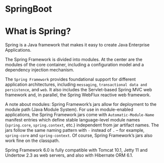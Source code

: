# SpringBoot

# What is Spring?
Spring is a Java framework that makes it easy to create Java Enterprise Applications.

The Spring Framework is divided into modules. At the center are the modules of the core container, including a configuration model and a dependency injection mechanism.

The `Spring Framework` provides foundational support for different application architectures, including `messaging`, `transactional data and persistence`, and `web`. It also includes the Servlet-based Spring MVC web framework and, in parallel, the Spring WebFlux reactive web framework.


A note about modules: Spring Framework’s jars allow for deployment to the module path (Java Module System). For use in module-enabled applications, the Spring Framework jars come with `Automatic-Module-Name` manifest entries which define stable language-level module names (`spring.core`, `spring.context`, etc.) independent from jar artifact names. The jars follow the same naming pattern with `-` instead of `.` – for example, `spring-core` and `spring-context`. Of course, Spring Framework’s jars also work fine on the classpath.

Spring Framework 6.0 is fully compatible with Tomcat 10.1, Jetty 11 and Undertow 2.3 as web servers, and also with Hibernate ORM 6.1.


